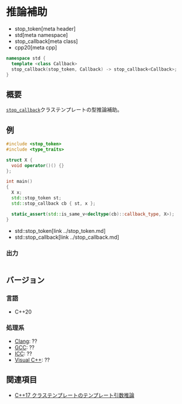 # 推論補助
* stop_token[meta header]
* std[meta namespace]
* stop_callback[meta class]
* cpp20[meta cpp]

```cpp
namespace std {
  template <class Callback>
  stop_callback(stop_token, Callback) -> stop_callback<Callback>;
}
```

## 概要
[`stop_callback`](../stop_callback.md)クラステンプレートの型推論補助。

## 例
```cpp example
#include <stop_token>
#include <type_traits>

struct X {
  void operator()() {}
};

int main()
{
  X x;
  std::stop_token st;
  std::stop_callback cb { st, x };

  static_assert(std::is_same_v<decltype(cb)::callback_type, X>);
}
```
* std::stop_token[link ../stop_token.md]
* std::stop_callback[link ../stop_callback.md]

### 出力
```
```


## バージョン
### 言語
- C++20

### 処理系
- [Clang](/implementation.md#clang): ??
- [GCC](/implementation.md#gcc): ??
- [ICC](/implementation.md#icc): ??
- [Visual C++](/implementation.md#visual_cpp): ??

## 関連項目
- [C++17 クラステンプレートのテンプレート引数推論](/lang/cpp17/type_deduction_for_class_templates.md)

